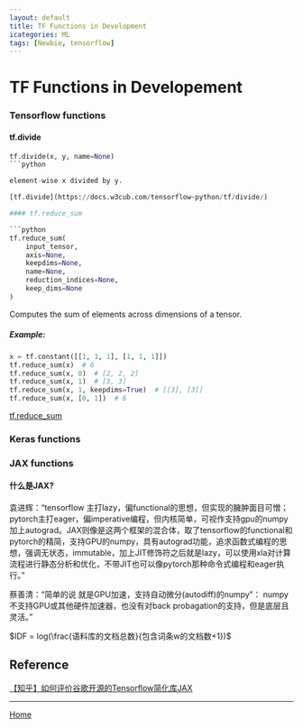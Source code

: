 ```yaml
---
layout: default
title: TF Functions in Development
icategories: ML
tags: [Newbie, tensorflow]
---
```

# TF Functions in Developement

### Tensorflow functions

#### tf.divide

```python
tf.divide(x, y, name=None)
```python

element-wise x divided by y.

[tf.divide](https://docs.w3cub.com/tensorflow~python/tf/divide/) 

#### tf.reduce_sum

```python
tf.reduce_sum(
    input_tensor,
    axis=None,
    keepdims=None,
    name=None,
    reduction_indices=None,
    keep_dims=None
)
```

Computes the sum of elements across dimensions of a tensor.

##### Example:

```python
x = tf.constant([[1, 1, 1], [1, 1, 1]])
tf.reduce_sum(x)  # 6
tf.reduce_sum(x, 0)  # [2, 2, 2]
tf.reduce_sum(x, 1)  # [3, 3]
tf.reduce_sum(x, 1, keepdims=True)  # [[3], [3]]
tf.reduce_sum(x, [0, 1])  # 6
```

[tf.reduce_sum](https://docs.w3cub.com/tensorflow~python/tf/reduce_sum/)

### Keras functions


### JAX functions

#### 什么是JAX?

袁进辉：“tensorflow 主打lazy，偏functional的思想，但实现的臃肿面目可憎；pytorch主打eager，偏imperative编程，但内核简单，可视作支持gpu的numpy加上autograd。JAX则像是这两个框架的混合体，取了tensorflow的functional和pytorch的精简，支持GPU的numpy，具有autograd功能，追求函数式编程的思想，强调无状态，immutable，加上JIT修饰符之后就是lazy，可以使用xla对计算流程进行静态分析和优化，不带JIT也可以像pytorch那种命令式编程和eager执行。”

蔡善清：“简单的说 就是GPU加速，支持自动微分(autodiff)的numpy”： numpy不支持GPU或其他硬件加速器，也没有对back probagation的支持，但是底层且灵活。”







$IDF = log(\frac{语料库的文档总数}{包含词条w的文档数+1})$















## Reference

[【知乎】如何评价谷歌开源的Tensorflow简化库JAX](https://www.zhihu.com/question/306496943)


----
<a href="{{ site.baseurl }}/index.html">Home</a>
